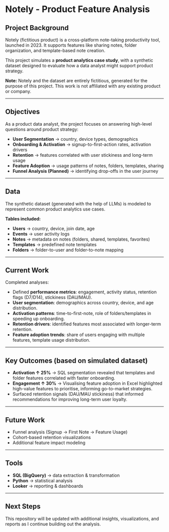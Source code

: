 # Notely - Product Feature Analysis  

##  Project Background  
Notely (fictitious product) is a cross-platform note-taking productivity tool, launched in 2023. It supports features like sharing notes, folder organization, and template-based note creation.  

This project simulates a **product analytics case study**, with a synthetic dataset designed to evaluate how a data analyst might support product strategy.  

**Note:** Notely and the dataset are entirely fictitious, generated for the purpose of this project. This work is not affiliated with any existing product or company.  

---

## Objectives  
As a product data analyst, the project focuses on answering high-level questions around product strategy:  

- **User Segmentation** → country, device types, demographics  
- **Onboarding & Activation** → signup-to-first-action rates, activation drivers  
- **Retention** → features correlated with user stickiness and long-term usage  
- **Feature Adoption** → usage patterns of notes, folders, templates, sharing  
- **Funnel Analysis (Planned)** → identifying drop-offs in the user journey  

---

## Data  
The synthetic dataset (generated with the help of LLMs) is modeled to represent common product analytics use cases.  

**Tables included:**  
- **Users** → country, device, join date, age  
- **Events** → user activity logs  
- **Notes** → metadata on notes (folders, shared, templates, favorites)  
- **Templates** → predefined note templates  
- **Folders** → folder-to-user and folder-to-note mapping  

---

## Current Work  
Completed analyses:  
- Defined **performance metrics**: engagement, activity status, retention flags (D7/D14), stickiness (DAU/MAU).  
- **User segmentation**: demographics across country, device, and age distribution.  
- **Activation patterns**: time-to-first-note, role of folders/templates in speeding up onboarding.  
- **Retention drivers**: identified features most associated with longer-term retention.  
- **Feature adoption trends**: share of users engaging with multiple features, template usage distribution.  

---


## Key Outcomes (based on simulated dataset)
- **Activation ↑ 25%** → SQL segmentation revealed that templates and folder features correlated with faster onboarding.  
- **Engagement ↑ 30%** → Visualising feature adoption in Excel highlighted high-value features to prioritise, informing go-to-market strategies.  
- Surfaced retention signals (DAU/MAU stickiness) that informed recommendations for improving long-term user loyalty.  


---

## Future Work  
- Funnel analysis (Signup → First Note → Feature Usage)  
- Cohort-based retention visualizations  
- Additional feature impact modeling  

---

## Tools  
- **SQL (BigQuery)** → data extraction & transformation  
- **Python** → statistical analysis  
- **Looker** → reporting & dashboards  

---

## Next Steps  
This repository will be updated with additional insights, visualizations, and reports as I continue building out the analysis.  
